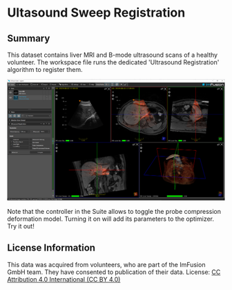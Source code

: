 # Ultasound Sweep Registration

## Summary

This dataset contains liver MRI and B-mode ultrasound scans of a healthy volunteer. The workspace file runs the dedicated 'Ultrasound Registration' algorithm to register them.

![Screenshot](screenshot.png "Screenshot")

Note that the controller in the Suite allows to toggle the probe compression deformation model. Turning it on will add its parameters to the optimizer. Try it out!


## License Information

This data was acquired from volunteers, who are part of the ImFusion GmbH team. They have consented to publication of their data.
License: [CC Attribution 4.0 International (CC BY 4.0)](https://creativecommons.org/licenses/by/4.0/)

